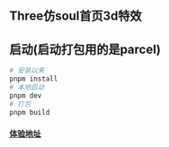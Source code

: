 ## Three仿soul首页3d特效

## 启动(启动打包用的是parcel)
```bash
# 安装以来
pnpm install
# 本地启动
pnpm dev
# 打包
pnpm build
```

#### [体验地址](https://qiu-jun.github.io/soulhome3d/)
